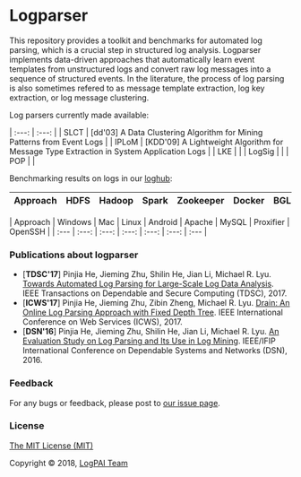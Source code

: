 # Logparser
This repository provides a toolkit and benchmarks for automated log parsing, which is a crucial step in structured log analysis. Logparser implements data-driven approaches that automatically learn event templates from unstructured logs and convert raw log messages into a sequence of structured events. In the literature, the process of log parsing is also sometimes refered to as message template extraction, log key extraction, or log message clustering.

Log parsers currently made available:

| :---: | :---: |
| SLCT | [dd'03] A Data Clustering Algorithm for Mining Patterns from Event Logs |
| IPLoM | [KDD'09] A Lightweight Algorithm for Message Type Extraction in System Application Logs |
| LKE |  |
| LogSig |  |
| POP |  |

Benchmarking results on logs in our [loghub](https://github.com/logpai/loghub):

| Approach | HDFS | Hadoop | Spark | Zookeeper | Docker | BGL | HPC | Thunderbird | 
| :--- | :---: | :---: | :---: | :---: | :---: |  :--- | :---: | :---: |


| Approach | Windows | Mac | Linux | Android | Apache | MySQL | Proxifier | OpenSSH | 
| :--- | :---: | :---: | :---: | :---: | :---: |  :--- |


### Publications about logparser
+ [**TDSC'17**] Pinjia He, Jieming Zhu, Shilin He, Jian Li, Michael R. Lyu. [Towards Automated Log Parsing for Large-Scale Log Data Analysis](http://jiemingzhu.github.io/pub/pjhe_tdsc2017.pdf). IEEE Transactions on Dependable and Secure Computing (TDSC), 2017.
+ [**ICWS'17**] Pinjia He, Jieming Zhu, Zibin Zheng, Michael R. Lyu. [Drain: An Online Log Parsing Approach with Fixed Depth Tree](http://jiemingzhu.github.io/pub/pjhe_icws2017.pdf). IEEE International Conference on Web Services (ICWS), 2017.
+ [**DSN'16**] Pinjia He, Jieming Zhu, Shilin He, Jian Li, Michael R. Lyu. [An Evaluation Study on Log Parsing and Its Use in Log Mining](http://jiemingzhu.github.io/pub/pjhe_dsn2016.pdf). IEEE/IFIP International Conference on Dependable Systems and Networks (DSN), 2016.


### Feedback
For any bugs or feedback, please post to [our issue page](https://github.com/logpai/logparser/issues). 


### License
[The MIT License (MIT)](./LICENSE)

Copyright &copy; 2018, [LogPAI Team](https://github.com/orgs/logpai/people)

